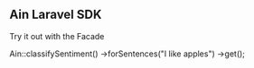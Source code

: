 ## Ain Laravel SDK

Try it out with the Facade

Ain::classifySentiment()
    ->forSentences("I like apples")
    ->get();